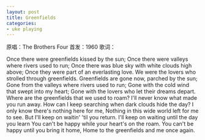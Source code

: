 ```yaml
---
layout: post
title: Greenfields
categories:
- uke playing
---
```

原唱：The Brothers Four
首发：1960
歌词：

Once there were greenfields kissed by the sun;
Once there were valleys where rivers used to run;
Once there was blue sky with white clouds high above;
Once they were part of an everlasting love.
We were the lovers who strolled through greenfields.
Greenfields are gone now, parched by the sun;
Gone from the valleys where rivers used to run;
Gone with the cold wind that swept into my heart;
Gone with the lovers who let their dreams depart.
Where are the greenfields that we used to roam?
I'll never know what made you run away.
How can I keep searching when dark clouds hide the day?
I only know there's nothing here for me,
Nothing in this wide world left for me to see.
But I'll keep on waitin' 'til you return.
I'll keep on waiting until the day you learn
You can't be happy while your heart's on the roam.
You can't be happy until you bring it home,
Home to the greenfields and me once again.